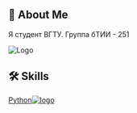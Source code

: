 
## 🚀 About Me
Я студент ВГТУ. Группа бТИИ - 251


![Logo](https://i.pinimg.com/736x/d8/57/42/d857420c781562655c82c39803f56dc3.jpg)


## 🛠 Skills
[Python![logo](https://logo.svgcdn.com/l/python.png)
](https://img.shields.io/badge/PYTHON-brightgreen
)
